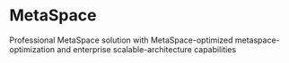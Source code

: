 # MetaSpace
Professional MetaSpace solution with MetaSpace-optimized metaspace-optimization and enterprise scalable-architecture capabilities
